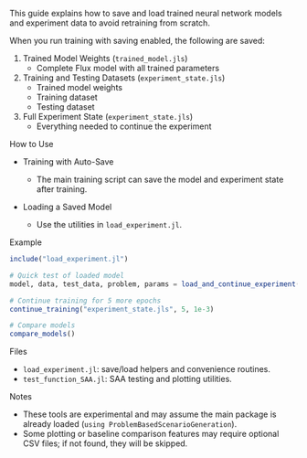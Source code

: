 This guide explains how to save and load trained neural network models and experiment data to avoid retraining from scratch.

When you run training with saving enabled, the following are saved:

1. Trained Model Weights (`trained_model.jls`)
   - Complete Flux model with all trained parameters
2. Training and Testing Datasets (`experiment_state.jls`)
   - Trained model weights
   - Training dataset
   - Testing dataset
3. Full Experiment State (`experiment_state.jls`)
   - Everything needed to continue the experiment

How to Use

- Training with Auto-Save
  - The main training script can save the model and experiment state after training.

- Loading a Saved Model
  - Use the utilities in `load_experiment.jl`.

Example

```julia
include("load_experiment.jl")

# Quick test of loaded model
model, data, test_data, problem, params = load_and_continue_experiment()

# Continue training for 5 more epochs
continue_training("experiment_state.jls", 5, 1e-3)

# Compare models
compare_models()
```

Files

- `load_experiment.jl`: save/load helpers and convenience routines.
- `test_function_SAA.jl`: SAA testing and plotting utilities.

Notes

- These tools are experimental and may assume the main package is already loaded (`using ProblemBasedScenarioGeneration`).
- Some plotting or baseline comparison features may require optional CSV files; if not found, they will be skipped.

